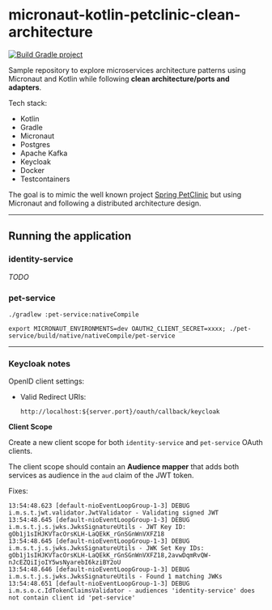# micronaut-kotlin-petclinic-clean-architecture

[![Build Gradle project](https://github.com/ArnauAregall/micronaut-kotlin-petclinic-clean-architecture/actions/workflows/build-gradle-project.yml/badge.svg)](https://github.com/ArnauAregall/micronaut-kotlin-petclinic-clean-architecture/actions/workflows/build-gradle-project.yml)

Sample repository to explore microservices architecture patterns using Micronaut and Kotlin while following **clean architecture/ports and adapters**.

Tech stack:

- Kotlin
- Gradle
- Micronaut
- Postgres
- Apache Kafka
- Keycloak
- Docker
- Testcontainers

The goal is to mimic the well known project [Spring PetClinic](https://spring-petclinic.github.io/) but using Micronaut and following a distributed architecture design.

----

## Running the application

### identity-service

*TODO*

### pet-service

```shell
./gradlew :pet-service:nativeCompile

export MICRONAUT_ENVIRONMENTS=dev OAUTH2_CLIENT_SECRET=xxxx; ./pet-service/build/native/nativeCompile/pet-service
```

----

### Keycloak notes

OpenID client settings:

- Valid Redirect URIs:

    ````
    http://localhost:${server.port}/oauth/callback/keycloak 
    ````

**Client Scope**

Create a new client scope for both `identity-service` and `pet-service` OAuth clients.

The client scope should contain an **Audience mapper** that adds both services as audience in the `aud` claim of the JWT token.

Fixes:

```
13:54:48.623 [default-nioEventLoopGroup-1-3] DEBUG i.m.s.t.jwt.validator.JwtValidator - Validating signed JWT
13:54:48.645 [default-nioEventLoopGroup-1-3] DEBUG i.m.s.t.j.s.jwks.JwksSignatureUtils - JWT Key ID: gOb1j1sIHJKVTacOrsKLH-LaQEkK_rGnSGnWnVXFZ18
13:54:48.645 [default-nioEventLoopGroup-1-3] DEBUG i.m.s.t.j.s.jwks.JwksSignatureUtils - JWK Set Key IDs: gOb1j1sIHJKVTacOrsKLH-LaQEkK_rGnSGnWnVXFZ18,2avwDqmRvQW-nJcEZQiIjoIY5wsNyarebI6kziBY2oU
13:54:48.646 [default-nioEventLoopGroup-1-3] DEBUG i.m.s.t.j.s.jwks.JwksSignatureUtils - Found 1 matching JWKs
13:54:48.651 [default-nioEventLoopGroup-1-3] DEBUG i.m.s.o.c.IdTokenClaimsValidator - audiences 'identity-service' does not contain client id 'pet-service'
```
